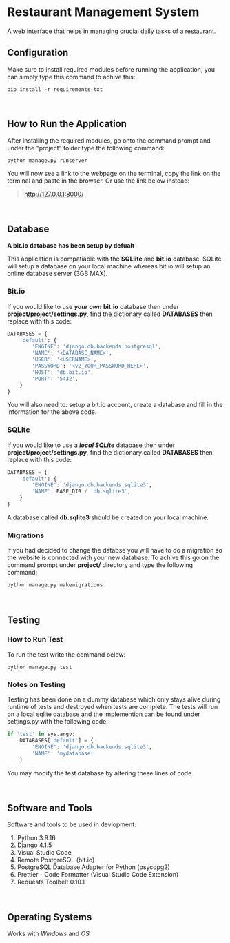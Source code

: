 # **Restaurant Management System**

A web interface that helps in managing crucial daily tasks of a restaurant.

## **Configuration**
Make sure to install required modules before running the application, you can simply type this command to achive this:
```console
pip install -r requirements.txt
```
<br />

## **How to Run the Application**
After installing the required modules, go onto the command prompt and under the "project" folder type the following command:
```console
python manage.py runserver
```
You will now see a link to the webpage on the terminal, copy the link on the terminal and paste in the browser.
Or use the link below instead:
> http://127.0.0.1:8000/

<br />

## **Database**
**A bit.io database has been setup by defualt**

This application is compatiable with the **SQLlite** and **bit.io** database.
SQLite will setup a database on your local machine whereas bit.io will setup an online database server (3GB MAX).

### **Bit.io** 
If you would like to use ***your own*** **bit.io** database then under **project/project/settings.py**, find the dictionary called **DATABASES** then replace with this code:
```python
DATABASES = {
    'default': {
        'ENGINE': 'django.db.backends.postgresql',
        'NAME': '<DATABASE_NAME>',
        'USER': '<USERNAME>',
        'PASSWORD': '<v2_YOUR_PASSWORD_HERE>',
        'HOST': 'db.bit.io',
        'PORT': '5432',
    }
}
```
You will also need to: setup a bit.io account, create a database and fill in the information for the above code.

### **SQLite**
If you would like to use a ***local SQLite*** database then under **project/project/settings.py**, find the dictionary called **DATABASES** then replace with this code: 
```python
DATABASES = {
    'default': {
        'ENGINE': 'django.db.backends.sqlite3',
        'NAME': BASE_DIR / 'db.sqlite3',
    }
}
```
A database called **db.sqlite3** should be created on your local machine.

### **Migrations**
If you had decided to change the databse you will have to do a migration so the website is connected with your new database.
To achive this go on the command prompt under **project/** directory and type the following command:
```bash
python manage.py makemigrations
```
<br />

## **Testing**
### **How to Run Test**
To run the test write the command below:
```console
python manage.py test
```

### **Notes on Testing**
Testing has been done on a dummy database which only stays alive during runtime of tests and destroyed when tests are complete.
The tests will run on a local sqlite database and the implemention can be found under settings.py with the following code:
```python
if 'test' in sys.argv:
    DATABASES['default'] = {
        'ENGINE': 'django.db.backends.sqlite3',
        'NAME': 'mydatabase'
    }
```
You may modify the test database by altering these lines of code.


<br />

## **Software and Tools**
Software and tools to be used in devlopment:
1. Python 3.9.16
2. Django 4.1.5
3. Visual Studio Code
4. Remote PostgreSQL (bit.io)
5. PostgreSQL Database Adapter for Python (psycopg2)
6. Prettier - Code Formatter (Visual Studio Code Extension)
7. Requests Toolbelt 0.10.1

<br />

## **Operating Systems**
Works with *Windows* and *OS*